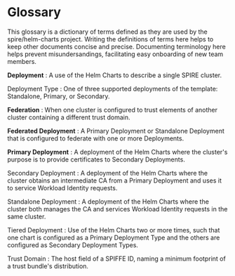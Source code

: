 <!-- vim: ft=markdown colorcolumn=72
-->
# Glossary

This glossary is a dictionary of terms defined as they are used by the
spire/helm-charts project.  Writing the definitions of terms here helps
to keep other documents concise and precise.  Documenting terminology
here helps prevent misundersandings, facilitating easy onboarding of new
team members.

**Deployment**
: A use of the Helm Charts to describe a single SPIRE cluster.

Deployment Type
: One of three supported deployments of the template: Standalone, 
Primary, or Secondary.

**Federation**
: When one cluster is configured to trust elements of another cluster
containing a different trust domain.

**Federated Deployment**
: A Primary Deployment or Standalone Deployment that is configured
to federate with one or more Deployments.

**Primary Deployment**
: A deployment of the Helm Charts where the cluster's purpose is to
provide certificates to Secondary Deployments.

Secondary Deployment
: A deployment of the Helm Charts where the cluster obtains an
intermediate CA from a Primary Deployment and uses it to service
Workload Identity requests.

Standalone Deployment
: A deployment of the Helm Charts where the cluster both manages the CA
and services Workload Identity requests in the same cluster.

Tiered Deployment
: Use of the Helm Charts two or more times, such that one chart is
configured as a Primary Deployment Type and the others are configured as
Secondary Deployment Types.

Trust Domain
: The host field of a SPIFFE ID, naming a minimum footprint of a trust
bundle's distribution.
